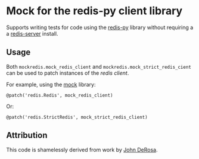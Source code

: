 # Mock for the redis-py client library

Supports writing tests for code using the [redis-py][redis-py] library 
without requiring a a [redis-server][redis] install.

## Usage

Both `mockredis.mock_redis_client` and `mockredis.mock_strict_redis_cient` can be
used to patch instances of the *redis client*.

For example, using the [mock][mock] library:
                   
    @patch('redis.Redis', mock_redis_client)
                               
Or:
                                       
    @patch('redis.StrictRedis', mock_strict_redis_client)
                                               
## Attribution

This code is shamelessly derived from work by [John DeRosa][john].

 [redis-py]: https://github.com/andymccurdy/redis-py
 [redis]:    http://redis.io
 [john]:     http://seeknuance.com/2012/02/18/replacing-redis-with-a-python-mock/
 [mock]:     http://www.voidspace.org.uk/python/mock/
